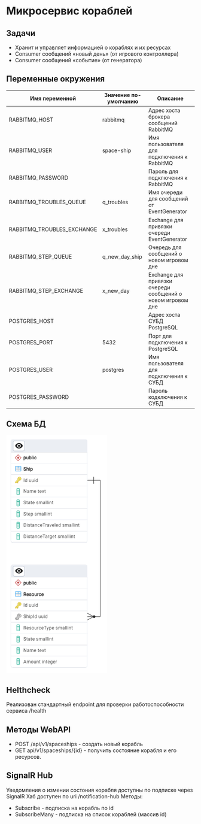 # Микросервис кораблей

## Задачи
- Хранит и управляет информацией о кораблях и их ресурсах
- Consumer сообщений «новый день» (от игрового контроллера)
- Consumer сообщений «событие» (от генератора)

## Переменные окружения
| Имя переменной                | Значение по-умолчанию | Описание                                      |
|-------------------------------|-----------------------|-----------------------------------------------|
| RABBITMQ_HOST                 | rabbitmq              | Адрес хоста брокера сообщений RabbitMQ        |
| RABBITMQ_USER                 | space-ship            | Имя пользователя для подключения к RabbitMQ   |
| RABBITMQ_PASSWORD             |                       | Пароль для подключения к RabbitMQ             |
| RABBITMQ_TROUBLES_QUEUE       | q_troubles            | Имя очереди для сообщений от EventGenerator   |
| RABBITMQ_TROUBLES_EXCHANGE    | x_troubles            | Exchange для привязки очереди EventGenerator  |             |
| RABBITMQ_STEP_QUEUE           | q_new_day_ship        | Очередь для сообщений о новом игровом дне     |
| RABBITMQ_STEP_EXCHANGE        | x_new_day             | Exchange для привязки очереди сообщений о новом игровом дне   |
| POSTGRES_HOST                 |                       | Адрес хоста СУБД PostgreSQL                   |
| POSTGRES_PORT                 | 5432                  | Порт для подключения к PostgreSQL             |
| POSTGRES_USER                 | postgres              | Имя пользователя для подключения к СУБД       |
| POSTGRES_PASSWORD             |                       | Пароль кодключения к СУБД                     |

## Схема БД
![database diagram](./docs/database.png)

## Helthcheck
Реализован стандартный endpoint для проверки работоспособности сервиса
/health

## Методы WebAPI
- POST /api/v1/spaceships - создать новый корабль
- GET api/v1/spaceships/{id} - получить состояние корабля и его ресурсов.

## SignalR Hub
Уведомления о измении состония корабля доступны по подписке через SignalR
Хаб доступен по uri /notification-hub
Методы:
- Subscribe - подписка на корабль по id
- SubscribeMany - подписка на список кораблей (массив id)

